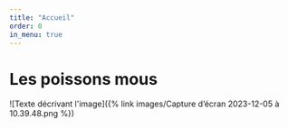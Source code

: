 ```yaml
---
title: "Accueil"
order: 0
in_menu: true
---
```

# Les poissons mous 

![Texte décrivant l'image]({% link images/Capture d’écran 2023-12-05 à 10.39.48.png %}) 